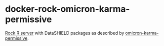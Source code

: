 # docker-rock-omicron-karma-permissive

[Rock R server](https://www.obiba.org/pages/products/rock/) with DataSHIELD packages as described by [omicron-karma-permissive](https://datashield.org/help/standard-profiles-and-plaforms).
